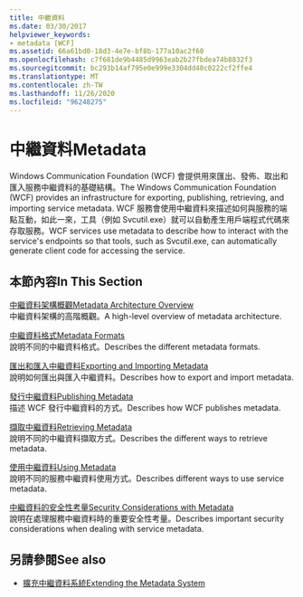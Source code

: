 ```yaml
---
title: 中繼資料
ms.date: 03/30/2017
helpviewer_keywords:
- metadata [WCF]
ms.assetid: 66a61bd0-18d3-4e7e-bf8b-177a10ac2f60
ms.openlocfilehash: c7f681de9b4485d9963eab2b27fbdea74b8832f3
ms.sourcegitcommit: bc293b14af795e0e999e3304dd40c0222cf2ffe4
ms.translationtype: MT
ms.contentlocale: zh-TW
ms.lasthandoff: 11/26/2020
ms.locfileid: "96248275"
---
```

# <a name="metadata"></a><span data-ttu-id="915bd-102">中繼資料</span><span class="sxs-lookup"><span data-stu-id="915bd-102">Metadata</span></span>

<span data-ttu-id="915bd-103">Windows Communication Foundation (WCF) 會提供用來匯出、發佈、取出和匯入服務中繼資料的基礎結構。</span><span class="sxs-lookup"><span data-stu-id="915bd-103">The Windows Communication Foundation (WCF) provides an infrastructure for exporting, publishing, retrieving, and importing service metadata.</span></span> <span data-ttu-id="915bd-104">WCF 服務會使用中繼資料來描述如何與服務的端點互動，如此一來，工具（例如 Svcutil.exe）就可以自動產生用戶端程式代碼來存取服務。</span><span class="sxs-lookup"><span data-stu-id="915bd-104">WCF services use metadata to describe how to interact with the service's endpoints so that tools, such as Svcutil.exe, can automatically generate client code for accessing the service.</span></span>  
  
## <a name="in-this-section"></a><span data-ttu-id="915bd-105">本節內容</span><span class="sxs-lookup"><span data-stu-id="915bd-105">In This Section</span></span>  

 [<span data-ttu-id="915bd-106">中繼資料架構概觀</span><span class="sxs-lookup"><span data-stu-id="915bd-106">Metadata Architecture Overview</span></span>](metadata-architecture-overview.md)  
 <span data-ttu-id="915bd-107">中繼資料架構的高階概觀。</span><span class="sxs-lookup"><span data-stu-id="915bd-107">A high-level overview of metadata architecture.</span></span>  
  
 [<span data-ttu-id="915bd-108">中繼資料格式</span><span class="sxs-lookup"><span data-stu-id="915bd-108">Metadata Formats</span></span>](metadata-formats.md)  
 <span data-ttu-id="915bd-109">說明不同的中繼資料格式。</span><span class="sxs-lookup"><span data-stu-id="915bd-109">Describes the different metadata formats.</span></span>  
  
 [<span data-ttu-id="915bd-110">匯出和匯入中繼資料</span><span class="sxs-lookup"><span data-stu-id="915bd-110">Exporting and Importing Metadata</span></span>](exporting-and-importing-metadata.md)  
 <span data-ttu-id="915bd-111">說明如何匯出與匯入中繼資料。</span><span class="sxs-lookup"><span data-stu-id="915bd-111">Describes how to export and import metadata.</span></span>  
  
 [<span data-ttu-id="915bd-112">發行中繼資料</span><span class="sxs-lookup"><span data-stu-id="915bd-112">Publishing Metadata</span></span>](publishing-metadata.md)  
 <span data-ttu-id="915bd-113">描述 WCF 發行中繼資料的方式。</span><span class="sxs-lookup"><span data-stu-id="915bd-113">Describes how WCF publishes metadata.</span></span>  
  
 [<span data-ttu-id="915bd-114">擷取中繼資料</span><span class="sxs-lookup"><span data-stu-id="915bd-114">Retrieving Metadata</span></span>](retrieving-metadata.md)  
 <span data-ttu-id="915bd-115">說明不同的中繼資料擷取方式。</span><span class="sxs-lookup"><span data-stu-id="915bd-115">Describes the different ways to retrieve metadata.</span></span>  
  
 [<span data-ttu-id="915bd-116">使用中繼資料</span><span class="sxs-lookup"><span data-stu-id="915bd-116">Using Metadata</span></span>](using-metadata.md)  
 <span data-ttu-id="915bd-117">說明不同的服務中繼資料使用方式。</span><span class="sxs-lookup"><span data-stu-id="915bd-117">Describes different ways to use service metadata.</span></span>  
  
 [<span data-ttu-id="915bd-118">中繼資料的安全性考量</span><span class="sxs-lookup"><span data-stu-id="915bd-118">Security Considerations with Metadata</span></span>](security-considerations-with-metadata.md)  
 <span data-ttu-id="915bd-119">說明在處理服務中繼資料時的重要安全性考量。</span><span class="sxs-lookup"><span data-stu-id="915bd-119">Describes important security considerations when dealing with service metadata.</span></span>  
  
## <a name="see-also"></a><span data-ttu-id="915bd-120">另請參閱</span><span class="sxs-lookup"><span data-stu-id="915bd-120">See also</span></span>

- [<span data-ttu-id="915bd-121">擴充中繼資料系統</span><span class="sxs-lookup"><span data-stu-id="915bd-121">Extending the Metadata System</span></span>](../extending/extending-the-metadata-system.md)
